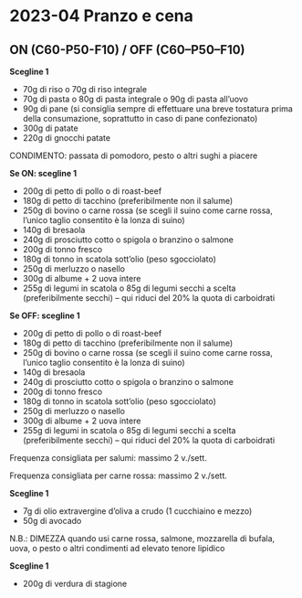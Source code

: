 # 2023-04 Pranzo e cena

## ON (C60-P50-F10) / OFF (C60–P50–F10)

**Scegline 1**

- 70g di riso o 70g di riso integrale
- 70g di pasta o 80g di pasta integrale o 90g di pasta all’uovo
- 90g di pane (si consiglia sempre di effettuare una breve tostatura prima della consumazione, soprattutto in caso di pane confezionato)
- 300g di patate
- 220g di gnocchi patate

CONDIMENTO: passata di pomodoro, pesto o altri sughi a piacere

**Se ON: scegline 1**

- 200g di petto di pollo o di roast-beef
- 180g di petto di tacchino (preferibilmente non il salume)
- 250g di bovino o carne rossa (se scegli il suino come carne rossa, l’unico taglio consentito è la lonza di suino)
- 140g di bresaola
- 240g di prosciutto cotto o spigola o branzino o salmone
- 200g di tonno fresco
- 180g di tonno in scatola sott’olio (peso sgocciolato)
- 250g di merluzzo o nasello
- 300g di albume + 2 uova intere
- 255g di legumi in scatola o 85g di legumi secchi a scelta (preferibilmente secchi) – qui riduci del 20% la quota di carboidrati

**Se OFF: scegline 1**

- 200g di petto di pollo o di roast-beef
- 180g di petto di tacchino (preferibilmente non il salume)
- 250g di bovino o carne rossa (se scegli il suino come carne rossa, l’unico taglio consentito è la lonza di suino)
- 140g di bresaola
- 240g di prosciutto cotto o spigola o branzino o salmone
- 200g di tonno fresco
- 180g di tonno in scatola sott’olio (peso sgocciolato)
- 250g di merluzzo o nasello
- 300g di albume + 2 uova intere
- 255g di legumi in scatola o 85g di legumi secchi a scelta (preferibilmente secchi) – qui riduci del 20% la quota di carboidrati

Frequenza consigliata per salumi: massimo 2 v./sett.

Frequenza consigliata per carne rossa: massimo 2 v./sett.

**Scegline 1**

- 7g di olio extravergine d’oliva a crudo (1 cucchiaino e mezzo)
- 50g di avocado

N.B.: DIMEZZA quando usi carne rossa, salmone, mozzarella di bufala, uova, o pesto o altri condimenti ad elevato tenore lipidico

**Scegline 1**

- 200g di verdura di stagione

